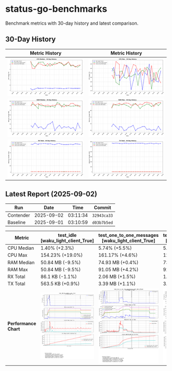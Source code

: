 # status-go-benchmarks

Benchmark metrics with 30-day history and latest comparison.

## 30-Day History

| Metric History                                         | Metric History                                     |
|--------------------------------------------------------|----------------------------------------------------|
| ![cpu_median_history.png](docs/cpu_median_history.png) | ![cpu_max_history.png](docs/cpu_max_history.png)   |
| ![ram_median_history.png](docs/ram_median_history.png) | ![ram_max_history.png](docs/ram_max_history.png)   |
| ![rx_total_history.png](docs/rx_total_history.png)     | ![tx_total_history.png](docs/tx_total_history.png) |

## Latest Report (2025-09-02)

| Run       | Date       | Time     | Commit      |
|-----------|------------|----------|-------------|
| Contender | 2025-09-02 | 03:11:34 | `32943ca33` |
| Baseline  | 2025-09-01 | 03:10:59 | `d03b7b5ed` |

| Metric                | test_idle<br>[waku_light_client_True]                                                                                            | test_one_to_one_messages<br>[waku_light_client_True]                                                                                                           | test_one_to_one_messages<br>[waku_light_client_False]                                                                                                            |
|-----------------------|----------------------------------------------------------------------------------------------------------------------------------|----------------------------------------------------------------------------------------------------------------------------------------------------------------|------------------------------------------------------------------------------------------------------------------------------------------------------------------|
| CPU Median            | 1.40% (+2.3%)                                                                                                                    | 5.74% (+5.5%)                                                                                                                                                  | 5.84% (+1.9%)                                                                                                                                                    |
| CPU Max               | 154.23% (+19.0%)                                                                                                                 | 161.17% (+4.6%)                                                                                                                                                | 127.96% (-7.1%)                                                                                                                                                  |
| RAM Median            | 50.84 MB (-9.5%)                                                                                                                 | 74.93 MB (+0.4%)                                                                                                                                               | 73.90 MB (-2.2%)                                                                                                                                                 |
| RAM Max               | 50.84 MB (-9.5%)                                                                                                                 | 91.05 MB (+4.2%)                                                                                                                                               | 92.27 MB (+0.3%)                                                                                                                                                 |
| RX Total              | 86.1 KB (-1.1%)                                                                                                                  | 2.06 MB (+1.5%)                                                                                                                                                | 1.98 MB (-0.0%)                                                                                                                                                  |
| TX Total              | 563.5 KB (+0.9%)                                                                                                                 | 3.39 MB (+1.1%)                                                                                                                                                | 3.75 MB (-0.0%)                                                                                                                                                  |
| **Performance Chart** | ![test_idle[waku_light_client_True]](benchmarks/20250902T031134_32943ca33/test_idle[waku_light_client_True]-20250902-030422.png) | ![test_one_to_one_messages[waku_light_client_True]](benchmarks/20250902T031134_32943ca33/test_one_to_one_messages[waku_light_client_True]-20250902-031046.png) | ![test_one_to_one_messages[waku_light_client_False]](benchmarks/20250902T031134_32943ca33/test_one_to_one_messages[waku_light_client_False]-20250902-030732.png) |
